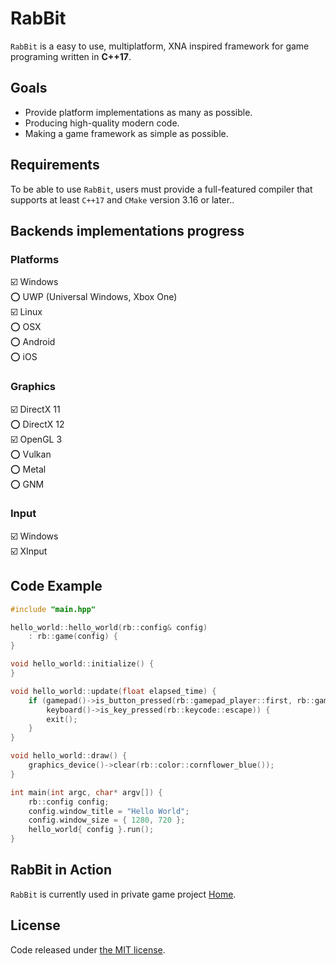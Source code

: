 # RabBit
`RabBit` is a easy to use, multiplatform, XNA inspired framework for game programing written in **C++17**.

## Goals
* Provide platform implementations as many as possible.
* Producing high-quality modern code.
* Making a game framework as simple as possible.

## Requirements
To be able to use `RabBit`, users must provide a full-featured compiler that supports at least `C++17` and `CMake` version 3.16 or later.. 

## Backends implementations progress
### Platforms
☑️ Windows  
⭕ UWP (Universal Windows, Xbox One)  
☑️ Linux  
⭕ OSX  
⭕ Android  
⭕ iOS
### Graphics
☑️ DirectX 11  
⭕ DirectX 12  
☑️ OpenGL 3  
⭕ Vulkan  
⭕ Metal  
⭕ GNM  
### Input
☑️ Windows  
☑️ XInput

## Code Example
```cpp
#include "main.hpp"

hello_world::hello_world(rb::config& config)
    : rb::game(config) {
}

void hello_world::initialize() {
}

void hello_world::update(float elapsed_time) {
    if (gamepad()->is_button_pressed(rb::gamepad_player::first, rb::gamepad_button::back) ||
        keyboard()->is_key_pressed(rb::keycode::escape)) {
        exit();
    }
}

void hello_world::draw() {
    graphics_device()->clear(rb::color::cornflower_blue());
}

int main(int argc, char* argv[]) {
    rb::config config;
    config.window_title = "Hello World";
    config.window_size = { 1280, 720 };
    hello_world{ config }.run();
}
```

## RabBit in Action
`RabBit` is currently used in private game project [Home](https://twitter.com/HomeIndieGame).

## License
Code released under [the MIT license](https://github.com/demurzasty/rabbit/blob/master/LICENSE). 
